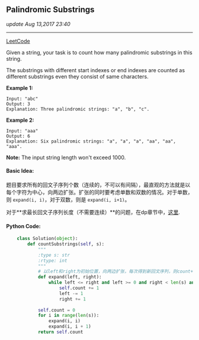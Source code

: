 ## Palindromic Substrings
_update Aug 13,2017  23:40_

---
[LeetCode](https://leetcode.com/problems/palindromic-substrings/description/)

Given a string, your task is to count how many palindromic substrings in this string.

The substrings with different start indexes or end indexes are counted as different substrings even they consist of same characters.

**Example 1:**

    Input: "abc"
    Output: 3
    Explanation: Three palindromic strings: "a", "b", "c".

**Example 2:**

    Input: "aaa"
    Output: 6
    Explanation: Six palindromic strings: "a", "a", "a", "aa", "aa", "aaa".
    
**Note:**
The input string length won't exceed 1000.

#### Basic Idea:
题目要求所有的回文子序列个数（连续的，不可以有间隔），最直观的方法就是以每个字符为中心，向两边扩张。扩张的同时要考虑单数和双数的情况。对于单数，则 `expand(i, i)`，对于双数，则是 `expand(i, i+1)`。

对于**求最长回文子序列长度（不需要连续）**的问题，在dp章节中，[这里](https://will-gxz.gitbooks.io/xiaozheng_algo/content/dynamic-programming/longest-palindromic-subsequence.html).

#### Python Code:
```python
    class Solution(object):
        def countSubstrings(self, s):
            """
            :type s: str
            :rtype: int
            """
            # 以left和right为初始位置，向两边扩张，每次得到新回文序列，则count++
            def expand(left, right):
                while left <= right and left >= 0 and right < len(s) and s[left] == s[right]:
                    self.count += 1
                    left -= 1
                    right += 1
    
            self.count = 0
            for i in range(len(s)):
                expand(i, i)
                expand(i, i + 1)
            return self.count
```